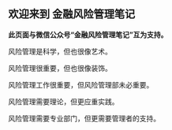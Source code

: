 ## 欢迎来到 金融风险管理笔记
**此页面与微信公众号“金融风险管理笔记”互为支持。**

风险管理是科学，但也很像艺术。

风险管理很重要，但也很像装饰。

风险管理工作很重要，但风险管理部未必重要。

风险管理需要理论，但更应重实践。

风险管理需要专业部门，但更需要管理者的支持。
